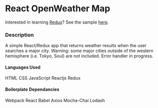 # React OpenWeather Map

Interested in learning [Redux](https://www.udemy.com/react-redux/)?
See the sample [here](https://reactweather9069.herokuapp.com/).

### Description

A simple React/Redux app that returns weather results when the user searches a major city. Warning: some major cities outside of the western hemisphere (i.e. Tokyo, Soul) are not included. Error handler in progress.

#### Languages Used

HTML
CSS
JavaScript
Reactjs
Redux

#### Boilerplate Dependancies

Webpack
React
Babel
Axios
Mocha-Chai
Lodash